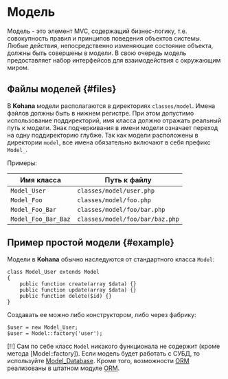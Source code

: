 # Модель

Модель - это элемент MVC, содержащий бизнес-логику, т.е. совокупность правил и принципов поведения объектов системы. Любые
 действия, непосредственно изменяющие состояние объекта, должны быть совершены в модели. В свою очередь модель предоставляет
 набор интерфейсов для взаимодействия с окружающим миром.

## Файлы моделей {#files}

В **Kohana** модели располагаются в директориях `classes/model`. Имена файлов должны быть в нижнем регистре. При этом
 допустимо использование поддиректорий, имя класса должно отражать реальный путь к модели. Знак подчеркивания в имени
 модели означает переход на одну поддиректорию глубже. Так как модели расположены в директории `model`, все имена обязательно
 включают в себя префикс `Model_`.

Примеры:

 Имя класса           | Путь к файлу
--------------------- | -----------------------------------------
 `Model_User`         | `classes/model/user.php`
 `Model_Foo`          | `classes/model/foo.php`
 `Model_Foo_Bar`      | `classes/model/foo/bar.php`
 `Model_Foo_Bar_Baz`  | `classes/model/foo/bar/baz.php`

## Пример простой модели {#example}

Модели в **Kohana** обычно наследуются от стандартного класса `Model`:

    class Model_User extends Model
    {
        public function create(array $data) {}
        public function update(array $data) {}
        public function delete($id) {}
    }

Создавать ее можно либо конструктором, либо через фабрику:

    $user = new Model_User;
    $user = Model::factory('user');

[!!] Сам по себе класс `Model` никакого функционала не содержит (кроме метода [Model::factory]). Если модель будет работать
 с СУБД, то используйте [Model_Database](database/model). Кроме того, возможности [ORM](http://ru.wikipedia.org/wiki/ORM)
 реализованы в штатном модуле [ORM](orm/intro).

